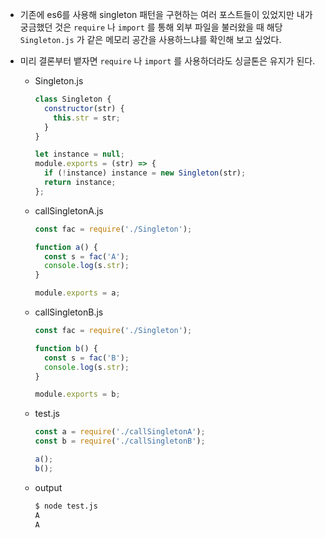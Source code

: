 - 기존에 es6를 사용해 singleton 패턴을 구현하는 여러 포스트들이 있었지만 내가 궁금했던 것은 `require` 나 `import` 를 통해 외부 파일을 불러왔을 때 해당 `Singleton.js` 가 같은 메모리 공간을 사용하느냐를 확인해 보고 싶었다.
- 미리 결론부터 뱉자면 `require` 나 `import` 를 사용하더라도 싱글톤은 유지가 된다.  

  - Singleton.js
    ```javascript
    class Singleton {
      constructor(str) {
        this.str = str;
      }
    }

    let instance = null;
    module.exports = (str) => {
      if (!instance) instance = new Singleton(str);
      return instance;
    };
    ```

  - callSingletonA.js
    ```javascript
    const fac = require('./Singleton');

    function a() {
      const s = fac('A');
      console.log(s.str);
    }

    module.exports = a;
    ```

  - callSingletonB.js
    ```javascript
    const fac = require('./Singleton');

    function b() {
      const s = fac('B');
      console.log(s.str);
    }

    module.exports = b;
    ```

  - test.js
    ```javascript
    const a = require('./callSingletonA');
    const b = require('./callSingletonB');

    a();
    b();
    ```
  - output
    ```bash
    $ node test.js
    A
    A
    ```
